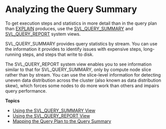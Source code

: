 # Analyzing the Query Summary<a name="c-analyzing-the-query-summary"></a>

To get execution steps and statistics in more detail than in the query plan than [EXPLAIN](r_EXPLAIN.md) produces, use the [SVL\_QUERY\_SUMMARY](r_SVL_QUERY_SUMMARY.md) and [SVL\_QUERY\_REPORT](r_SVL_QUERY_REPORT.md) system views\.

SVL\_QUERY\_SUMMARY provides query statistics by stream\. You can use the information it provides to identify issues with expensive steps, long\-running steps, and steps that write to disk\. 

The SVL\_QUERY\_REPORT system view enables you to see information similar to that for SVL\_QUERY\_SUMMARY, only by compute node slice rather than by stream\. You can use the slice\-level information for detecting uneven data distribution across the cluster \(also known as data distribution skew\), which forces some nodes to do more work than others and impairs query performance\.

**Topics**
+ [Using the SVL\_QUERY\_SUMMARY View](using-SVL-Query-Summary.md)
+ [Using the SVL\_QUERY\_REPORT View](using-SVL-Query-Report.md)
+ [Mapping the Query Plan to the Query Summary](query-plan-summary-map.md)